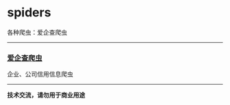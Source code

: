 # spiders
各种爬虫：爱企查爬虫
___

### [爱企查爬虫](https://github.com/datugou/spiders/blob/main/aiqicha/aiqicha_spider.md)
企业、公司信用信息爬虫


___
**技术交流，请勿用于商业用途**
